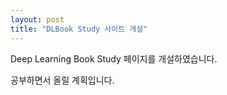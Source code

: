 ```yaml
---
layout: post
title: "DLBook Study 사이트 개설"
---
```


Deep Learning Book Study 페이지를 개설하였습니다.

공부하면서 올릴 계획입니다.

